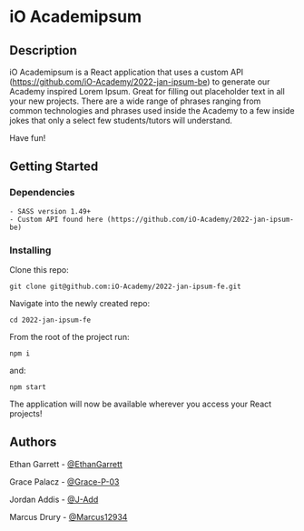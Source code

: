 # iO Academipsum

## Description
iO Academipsum is a React application that uses a custom API (https://github.com/iO-Academy/2022-jan-ipsum-be) to generate our Academy inspired Lorem Ipsum. Great for filling out placeholder text in all your new projects. There are a wide range of phrases ranging from common technologies and phrases used inside the Academy to a few inside jokes that only a select few students/tutors will understand.

Have fun!

## Getting Started

### Dependencies

    - SASS version 1.49+
    - Custom API found here (https://github.com/iO-Academy/2022-jan-ipsum-be)

### Installing
Clone this repo:
```
git clone git@github.com:iO-Academy/2022-jan-ipsum-fe.git
```

Navigate into the newly created repo:
```
cd 2022-jan-ipsum-fe
```
From the root of the project run:
```
npm i
```
and:
```
npm start
```


The application will now be available wherever you access your React projects!

## Authors

Ethan Garrett - [@EthanGarrett](https://github.com/ethan-garrett)

Grace Palacz - [@Grace-P-03](https://github.com/grace-p-03)

Jordan Addis - [@J-Add](https://github.com/j-add)

Marcus Drury - [@Marcus12934](https://github.com/Marcus12934)
